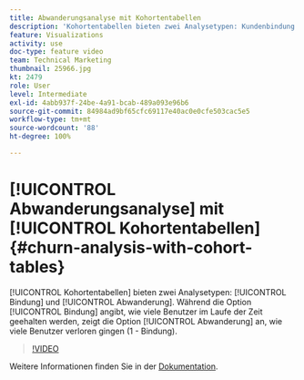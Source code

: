 ```yaml
---
title: Abwanderungsanalyse mit Kohortentabellen
description: 'Kohortentabellen bieten zwei Analysetypen: Kundenbindung und Abwanderung. Während die Option „Bindung“ angibt, wie viele Benutzer im Laufe der Zeit gehalten werden, zeigt die Option „Abwanderung“ an, wie viele Benutzer verloren gingen (1-Bindung).'
feature: Visualizations
activity: use
doc-type: feature video
team: Technical Marketing
thumbnail: 25966.jpg
kt: 2479
role: User
level: Intermediate
exl-id: 4abb937f-24be-4a91-bcab-489a093e96b6
source-git-commit: 84984ad9bf65cfc69117e40ac0e0cfe503cac5e5
workflow-type: tm+mt
source-wordcount: '88'
ht-degree: 100%

---
```


# [!UICONTROL Abwanderungsanalyse] mit [!UICONTROL Kohortentabellen] {#churn-analysis-with-cohort-tables}

[!UICONTROL Kohortentabellen] bieten zwei Analysetypen: [!UICONTROL Bindung] und [!UICONTROL Abwanderung]. Während die Option [!UICONTROL Bindung] angibt, wie viele Benutzer im Laufe der Zeit geehalten werden, zeigt die Option [!UICONTROL Abwanderung] an, wie viele Benutzer verloren gingen (1 - Bindung).

>[!VIDEO](https://video.tv.adobe.com/v/25966/?quality=12&learn=on)

Weitere Informationen finden Sie in der [Dokumentation](https://experienceleague.adobe.com/docs/analytics/analyze/analysis-workspace/visualizations/cohort-table/cohort-analysis.html?lang=de).
